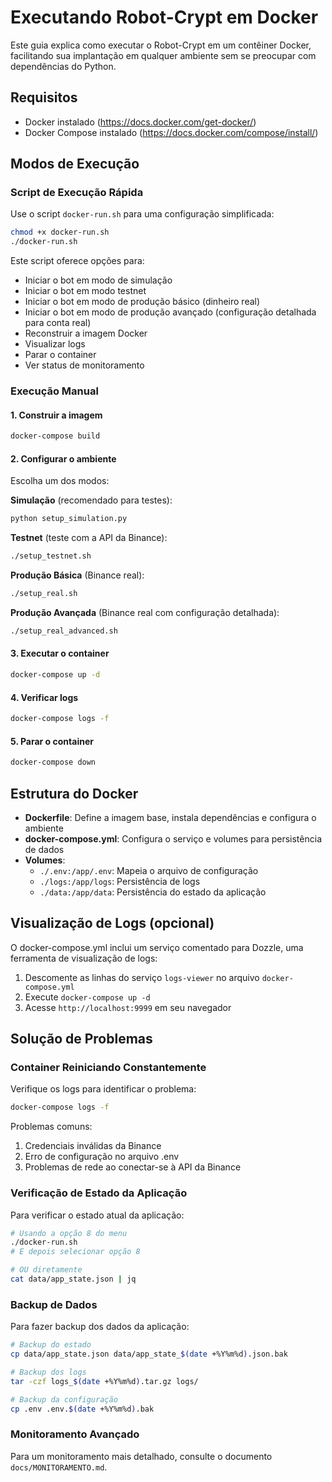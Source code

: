 # Executando Robot-Crypt em Docker

Este guia explica como executar o Robot-Crypt em um contêiner Docker, facilitando sua implantação em qualquer ambiente sem se preocupar com dependências do Python.

## Requisitos

- Docker instalado (https://docs.docker.com/get-docker/)
- Docker Compose instalado (https://docs.docker.com/compose/install/)

## Modos de Execução

### Script de Execução Rápida

Use o script `docker-run.sh` para uma configuração simplificada:

```bash
chmod +x docker-run.sh
./docker-run.sh
```

Este script oferece opções para:
- Iniciar o bot em modo de simulação
- Iniciar o bot em modo testnet
- Iniciar o bot em modo de produção básico (dinheiro real)
- Iniciar o bot em modo de produção avançado (configuração detalhada para conta real)
- Reconstruir a imagem Docker
- Visualizar logs
- Parar o container
- Ver status de monitoramento

### Execução Manual

#### 1. Construir a imagem

```bash
docker-compose build
```

#### 2. Configurar o ambiente

Escolha um dos modos:

**Simulação** (recomendado para testes):
```bash
python setup_simulation.py
```

**Testnet** (teste com a API da Binance):
```bash
./setup_testnet.sh
```

**Produção Básica** (Binance real):
```bash
./setup_real.sh
```

**Produção Avançada** (Binance real com configuração detalhada):
```bash
./setup_real_advanced.sh
```

#### 3. Executar o container

```bash
docker-compose up -d
```

#### 4. Verificar logs

```bash
docker-compose logs -f
```

#### 5. Parar o container

```bash
docker-compose down
```

## Estrutura do Docker

- **Dockerfile**: Define a imagem base, instala dependências e configura o ambiente
- **docker-compose.yml**: Configura o serviço e volumes para persistência de dados
- **Volumes**:
  - `./.env:/app/.env`: Mapeia o arquivo de configuração
  - `./logs:/app/logs`: Persistência de logs
  - `./data:/app/data`: Persistência do estado da aplicação

## Visualização de Logs (opcional)

O docker-compose.yml inclui um serviço comentado para Dozzle, uma ferramenta de visualização de logs:

1. Descomente as linhas do serviço `logs-viewer` no arquivo `docker-compose.yml`
2. Execute `docker-compose up -d`
3. Acesse `http://localhost:9999` em seu navegador

## Solução de Problemas

### Container Reiniciando Constantemente

Verifique os logs para identificar o problema:
```bash
docker-compose logs -f
```

Problemas comuns:
1. Credenciais inválidas da Binance
2. Erro de configuração no arquivo .env
3. Problemas de rede ao conectar-se à API da Binance

### Verificação de Estado da Aplicação

Para verificar o estado atual da aplicação:
```bash
# Usando a opção 8 do menu
./docker-run.sh
# E depois selecionar opção 8

# OU diretamente
cat data/app_state.json | jq
```

### Backup de Dados

Para fazer backup dos dados da aplicação:
```bash
# Backup do estado
cp data/app_state.json data/app_state_$(date +%Y%m%d).json.bak

# Backup dos logs
tar -czf logs_$(date +%Y%m%d).tar.gz logs/

# Backup da configuração
cp .env .env.$(date +%Y%m%d).bak
```

### Monitoramento Avançado

Para um monitoramento mais detalhado, consulte o documento `docs/MONITORAMENTO.md`.
